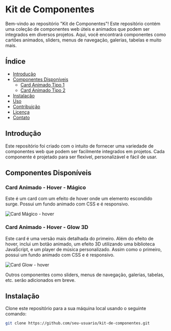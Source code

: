 # Kit de Componentes

Bem-vindo ao repositório "Kit de Componentes"! Este repositório contém uma coleção de componentes web úteis e animados que podem ser integrados em diversos projetos. Aqui, você encontrará componentes como cartões animados, sliders, menus de navegação, galerias, tabelas e muito mais.

## Índice

- [Introdução](#introdução)
- [Componentes Disponíveis](https://github.com/victorhugosr/kit-de-componentes)
  - [Card Animado Tipo 1](https://github.com/victorhugosr/kit-de-componentes/tree/main/card-magico-hover)
  - [Card Animado Tipo 2](https://github.com/victorhugosr/kit-de-componentes/tree/main/card-glow-transparente)
- [Instalação](#instalação)
- [Uso](#uso)
- [Contribuição](#contribuição)
- [Licença](#licença)
- [Contato](#contato)

## Introdução

Este repositório foi criado com o intuito de fornecer uma variedade de componentes web que podem ser facilmente integrados em projetos. Cada componente é projetado para ser flexível, personalizável e fácil de usar. 

## Componentes Disponíveis

### Card Animado - Hover - Mágico

Este é um card com um efeito de hover onde um elemento escondido surge. Possui um fundo animado com CSS e é responsivo.

![Card Mágico - hover](link-do-card-1)

### Card Animado - Hover - Glow 3D

Este card é uma versão mais detalhada do primeiro. Além do efeito de hover, inclui um botão animado, um efeito 3D utilizando uma biblioteca JavaScript, e um player de música personalizado. Assim como o primeiro, possui um fundo animado com CSS e é responsivo.

![Card Glow - hover](link-do-card-2)

Outros componentes como sliders, menus de navegação, galerias, tabelas, etc. serão adicionados em breve.

## Instalação

Clone este repositório para a sua máquina local usando o seguinte comando:

```bash
git clone https://github.com/seu-usuario/kit-de-componentes.git
